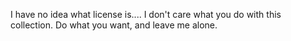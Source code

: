 I have no idea what license is....
I don't care what you do with this collection.
Do what you want, and leave me alone.
